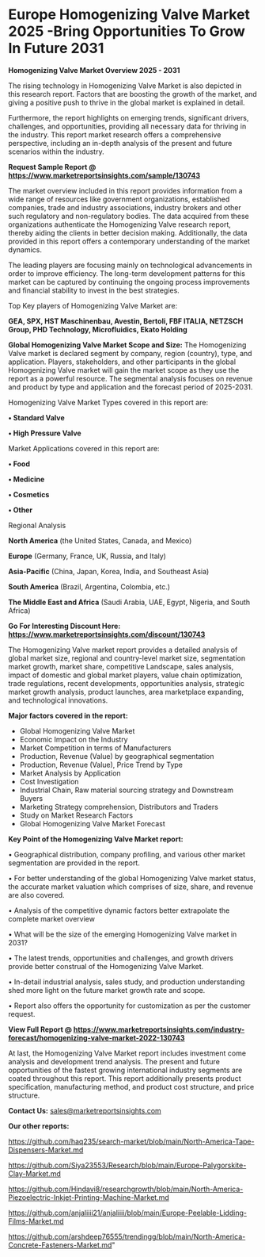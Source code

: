  # Europe Homogenizing Valve Market 2025 -Bring Opportunities To Grow In Future 2031

<Strong> Homogenizing Valve Market Overview 2025 - 2031</strong>

The rising technology in Homogenizing Valve Market is also depicted in this research report. Factors that are boosting the growth of the market, and giving a positive push to thrive in the global market is explained in detail.

Furthermore, the report highlights on emerging trends, significant drivers, challenges, and opportunities, providing all necessary data for thriving in the industry. This report market research offers a comprehensive perspective, including an in-depth analysis of the present and future scenarios within the industry.

<strong>Request Sample Report @ <a href=https://www.marketreportsinsights.com/sample/130743>https://www.marketreportsinsights.com/sample/130743</a></strong>

The market overview included in this report provides information from a wide range of resources like government organizations, established companies, trade and industry associations, industry brokers and other such regulatory and non-regulatory bodies. The data acquired from these organizations authenticate the Homogenizing Valve research report, thereby aiding the clients in better decision making. Additionally, the data provided in this report offers a contemporary understanding of the market dynamics.

The leading players are focusing mainly on technological advancements in order to improve efficiency. The long-term development patterns for this market can be captured by continuing the ongoing process improvements and financial stability to invest in the best strategies.

Top Key players of Homogenizing Valve Market are:

<strong>GEA, SPX, HST Maschinenbau, Avestin, Bertoli, FBF ITALIA, NETZSCH Group, PHD Technology, Microfluidics, Ekato Holding</strong>

<strong><b>Global Homogenizing Valve Market Scope and Size:</b></strong>
The Homogenizing Valve market is declared segment by company, region (country), type, and application. Players, stakeholders, and other participants in the global Homogenizing Valve market will gain the market scope as they use the report as a powerful resource. The segmental analysis focuses on revenue and product by type and application and the forecast period of 2025-2031.

Homogenizing Valve Market Types covered in this report are:

<strong>• Standard Valve

• High Pressure Valve</strong>

Market Applications covered in this report are:

<strong>• Food

• Medicine

• Cosmetics

• Other</strong> 

Regional Analysis

<strong>North America</strong> (the United States, Canada, and Mexico)

<strong>Europe</strong> (Germany, France, UK, Russia, and Italy)

<strong>Asia-Pacific</strong> (China, Japan, Korea, India, and Southeast Asia)

<strong>South America</strong> (Brazil, Argentina, Colombia, etc.)

<strong>The Middle East and Africa</strong> (Saudi Arabia, UAE, Egypt, Nigeria, and South Africa)

<strong>Go For Interesting Discount Here: <a href=https://www.marketreportsinsights.com/discount/130743>https://www.marketreportsinsights.com/discount/130743</a></strong>

The Homogenizing Valve market report provides a detailed analysis of global market size, regional and country-level market size, segmentation market growth, market share, competitive Landscape, sales analysis, impact of domestic and global market players, value chain optimization, trade regulations, recent developments, opportunities analysis, strategic market growth analysis, product launches, area marketplace expanding, and technological innovations.

<strong><b>Major factors covered in the report:</b></strong>
<ul>
  <li>Global Homogenizing Valve Market </li>
  <li>Economic Impact on the Industry</li>
  <li>Market Competition in terms of Manufacturers</li>
  <li>Production, Revenue (Value) by geographical segmentation</li>
  <li>Production, Revenue (Value), Price Trend by Type</li>
  <li>Market Analysis by Application</li>
  <li>Cost Investigation</li>
  <li>Industrial Chain, Raw material sourcing strategy and Downstream Buyers</li>
  <li>Marketing Strategy comprehension, Distributors and Traders</li>
  <li>Study on Market Research Factors</li>
  <li>Global Homogenizing Valve Market Forecast</li>
</ul>

<strong><b>Key Point of the Homogenizing Valve Market report:</b></strong>

• Geographical distribution, company profiling, and various other market segmentation are provided in the report.

• For better understanding of the global Homogenizing Valve market status, the accurate market valuation which comprises of size, share, and revenue are also covered.

• Analysis of the competitive dynamic factors better extrapolate the complete market overview

• What will be the size of the emerging Homogenizing Valve market in 2031?

• The latest trends, opportunities and challenges, and growth drivers provide better construal of the Homogenizing Valve Market.

• In-detail industrial analysis, sales study, and production understanding shed more light on the future market growth rate and scope.

• Report also offers the opportunity for customization as per the customer request.

<strong><b>View Full Report @ <a href=https://www.marketreportsinsights.com/industry-forecast/homogenizing-valve-market-2022-130743>https://www.marketreportsinsights.com/industry-forecast/homogenizing-valve-market-2022-130743</a></b></strong>


At last, the Homogenizing Valve Market report includes investment come analysis and development trend analysis. The present and future opportunities of the fastest growing international industry segments are coated throughout this report. This report additionally presents product specification, manufacturing method, and product cost structure, and price structure.

<strong>Contact Us:</strong>
sales@marketreportsinsights.com

<strong>Our other reports:</strong>

<a href=https://github.com/haq235/search-market/blob/main/North-America-Tape-Dispensers-Market.md>https://github.com/haq235/search-market/blob/main/North-America-Tape-Dispensers-Market.md</a>

<a href=https://github.com/Siya23553/Research/blob/main/Europe-Palygorskite-Clay-Market.md>https://github.com/Siya23553/Research/blob/main/Europe-Palygorskite-Clay-Market.md</a>

<a href=https://github.com/Hindavi8/researchgrowth/blob/main/North-America-Piezoelectric-Inkjet-Printing-Machine-Market.md>https://github.com/Hindavi8/researchgrowth/blob/main/North-America-Piezoelectric-Inkjet-Printing-Machine-Market.md</a>

<a href=https://github.com/anjaliiii21/anjaliiii/blob/main/Europe-Peelable-Lidding-Films-Market.md>https://github.com/anjaliiii21/anjaliiii/blob/main/Europe-Peelable-Lidding-Films-Market.md</a>

<a href=https://github.com/arshdeep76555/trendingg/blob/main/North-America-Concrete-Fasteners-Market.md>https://github.com/arshdeep76555/trendingg/blob/main/North-America-Concrete-Fasteners-Market.md</a>"
